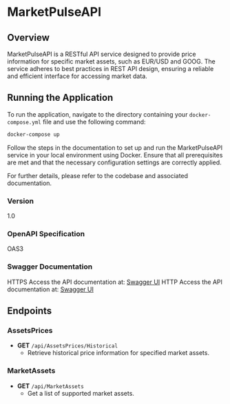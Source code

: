 # MarketPulseAPI

## Overview

MarketPulseAPI is a RESTful API service designed to provide price information for specific market assets, such as EUR/USD and GOOG. The service adheres to best practices in REST API design, ensuring a reliable and efficient interface for accessing market data.

## Running the Application
To run the application, navigate to the directory containing your `docker-compose.yml` file and use the following command:

```bash
docker-compose up
```

Follow the steps in the documentation to set up and run the MarketPulseAPI service in your local environment using Docker. Ensure that all prerequisites are met and that the necessary configuration settings are correctly applied.

For further details, please refer to the codebase and associated documentation.

### Version
1.0

### OpenAPI Specification
OAS3

### Swagger Documentation
HTTPS Access the API documentation at: [Swagger UI](https://localhost:32773/swagger/index.html)
HTTP Access the API documentation at: [Swagger UI](http://localhost:32772/swagger/index.html)

## Endpoints

### AssetsPrices
- **GET** `/api/AssetsPrices/Historical`
  - Retrieve historical price information for specified market assets.

### MarketAssets
- **GET** `/api/MarketAssets`
  - Get a list of supported market assets.
